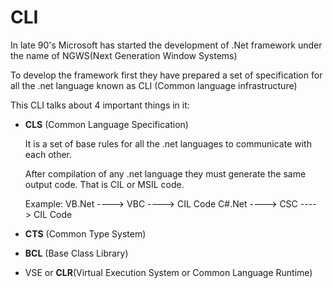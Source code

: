 # CLI

In late 90's Microsoft has started the development of .Net framework under the name 
of NGWS(Next Generation Window Systems) 

To develop the framework first they have prepared a set of specification for all the .net 
language known as CLI (Common language infrastructure) 

This CLI talks about 4 important things in it: 

* **CLS** (Common Language Specification) 

  It is a set of base rules for all the .net languages to communicate with each other. 

  After compilation of any .net language they must generate the same output code. That 
  is CIL or MSIL code.

  Example: 
  VB.Net ----> VBC ----> CIL Code
  C#.Net ----> CSC ----> CIL Code

* **CTS** (Common Type System) 
* **BCL** (Base Class Library) 
* VSE or **CLR**(VirtuaI Execution System or Common Language Runtime)
